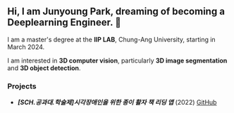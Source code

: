 ## Hi, I am Junyoung Park, dreaming of becoming a **Deeplearning Engineer**. 👋

I am a master's degree at the **IIP LAB**, Chung-Ang University, starting in March 2024. 

I am interested in **3D computer vision**, particularly **3D image segmentation** and **3D object detection**.

### Projects
- ***[SCH.공과대.학술제]시각장애인을 위한 종이 활자 책 리딩 앱*** (2022) [GitHub](https://github.com/mamumpapa/OOPSLA-reading-book-app)

